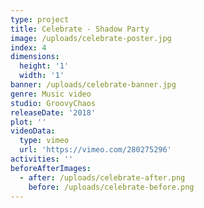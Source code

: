 ```yaml
---
type: project
title: Celebrate - Shadow Party
image: /uploads/celebrate-poster.jpg
index: 4
dimensions:
  height: '1'
  width: '1'
banner: /uploads/celebrate-banner.jpg
genre: Music video
studio: GroovyChaos
releaseDate: '2018'
plot: ''
videoData:
  type: vimeo
  url: 'https://vimeo.com/280275296'
activities: ''
beforeAfterImages:
  - after: /uploads/celebrate-after.png
    before: /uploads/celebrate-before.png
---
```


